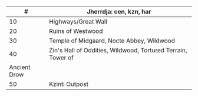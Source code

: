 |#|Jherrdja: cen, kzn, har|
|---|---|
|10|Highways/Great Wall|
|20|Ruins of Westwood|
|30|Temple of Midgaard, Nocte Abbey, Wildwood|
|40|Zin's Hall of Oddities, Wildwood, Tortured Terrain, Tower of
Ancient Drow|
|50|Kzinti Outpost|
